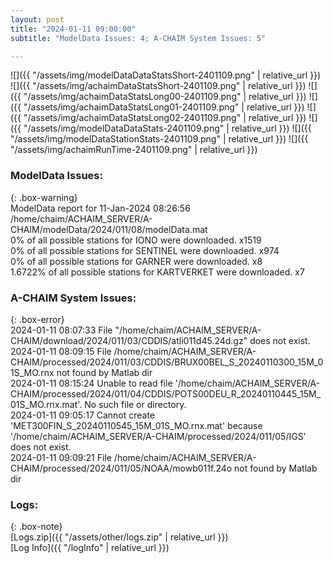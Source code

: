 ```yaml
---
layout: post
title: "2024-01-11 09:00:00"
subtitle: "ModelData Issues: 4; A-CHAIM System Issues: 5"

---
```


![]({{ "/assets/img/modelDataDataStatsShort-2401109.png" | relative_url }})
![]({{ "/assets/img/achaimDataStatsShort-2401109.png" | relative_url }})
![]({{ "/assets/img/achaimDataStatsLong00-2401109.png" | relative_url }})
![]({{ "/assets/img/achaimDataStatsLong01-2401109.png" | relative_url }})
![]({{ "/assets/img/achaimDataStatsLong02-2401109.png" | relative_url }})
![]({{ "/assets/img/modelDataDataStats-2401109.png" | relative_url }})
![]({{ "/assets/img/modelDataStationStats-2401109.png" | relative_url }})
![]({{ "/assets/img/achaimRunTime-2401109.png" | relative_url }})


### ModelData Issues:  
  
{: .box-warning}  
 ModelData report for 11-Jan-2024 08:26:56   
 /home/chaim/ACHAIM_SERVER/A-CHAIM/modelData/2024/011/08/modelData.mat   
 0% of all possible stations for IONO were downloaded. x1519   
 0% of all possible stations for SENTINEL were downloaded. x974   
 0% of all possible stations for GARNER were downloaded. x8   
 1.6722% of all possible stations for KARTVERKET were downloaded. x7   
  
### A-CHAIM System Issues:  
  
{: .box-error}  
2024-01-11 08:07:33 File "/home/chaim/ACHAIM_SERVER/A-CHAIM/download/2024/011/03/CDDIS/atli011d45.24d.gz" does not exist.  
2024-01-11 08:09:15 File /home/chaim/ACHAIM_SERVER/A-CHAIM/processed/2024/011/03/CDDIS/BRUX00BEL_S_20240110300_15M_01S_MO.rnx not found by Matlab dir  
2024-01-11 08:15:24 Unable to read file '/home/chaim/ACHAIM_SERVER/A-CHAIM/processed/2024/011/04/CDDIS/POTS00DEU_R_20240110445_15M_01S_MO.rnx.mat'. No such file or directory.  
2024-01-11 09:05:17 Cannot create 'MET300FIN_S_20240110545_15M_01S_MO.rnx.mat' because '/home/chaim/ACHAIM_SERVER/A-CHAIM/processed/2024/011/05/IGS' does not exist.  
2024-01-11 09:09:21 File /home/chaim/ACHAIM_SERVER/A-CHAIM/processed/2024/011/05/NOAA/mowb011f.24o not found by Matlab dir  

### Logs:  
  
{: .box-note}  
[Logs.zip]({{ "/assets/other/logs.zip" | relative_url }})  
[Log Info]({{ "/logInfo" | relative_url }})  
